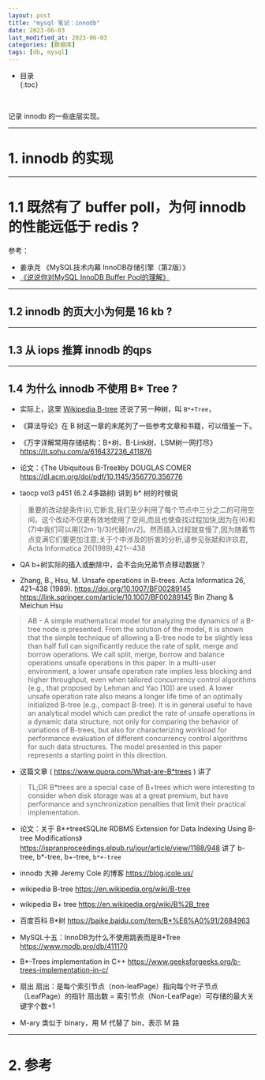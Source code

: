 ```yaml
---
layout: post
title: "mysql 笔记：innodb"
date: 2023-06-03
last_modified_at: 2023-06-03
categories: [数据库]
tags: [db, mysql]
---
```


* 目录  
{:toc}
<br/>

记录 innodb 的一些底层实现。  

---

# 1. innodb 的实现

---

# 1.1 既然有了 buffer poll，为何 innodb 的性能远低于 redis ?

参考：   

* 姜承尧 《MySQL技术内幕 InnoDB存储引擎（第2版）》    
* [《说说你对MySQL InnoDB Buffer Pool的理解》](https://zhuanlan.zhihu.com/p/712657254)     

---

## 1.2 innodb 的页大小为何是 16 kb ? 


---

## 1.3 从 iops 推算 innodb 的qps

---

## 1.4 为什么 innodb 不使用 B* Tree ?

* 实际上，这里 [Wikipedia B-tree](https://en.wikipedia.org/wiki/B-tree) 还说了另一种树，叫 `B*+Tree`，

* 《算法导论》在 B 树这一章的末尾列了一些参考文章和书籍，可以借鉴一下。

* 《万字详解常用存储结构：B+树、B-Link树、LSM树一网打尽》
https://it.sohu.com/a/616437236_411876


* 论文：《The Ubiquitous B-Tree》by DOUGLAS COMER 
https://dl.acm.org/doi/pdf/10.1145/356770.356776


* taocp vol3 p451 (6.2.4多路树)
讲到 b* 树的时候说
>重要的改动是条件(ii),它断言,我们至少利用了每个节点中三分之二的可用空间。这个改动不仅更有效地使用了空间,而且也使查找过程加快,因为在(6)和(7)中我们可以用[(2m-1)/3]代替[m/2]。然而插入过程就变慢了,因为随着节点变满它们要更加注意;关于个中涉及的折衷的分析,请参见张斌和许玖君, Acta Informatica 26(1989),421--438


* QA
b+树实际的插入或删除中，会不会向兄弟节点移动数据？

* Zhang, B., Hsu, M. Unsafe operations in B-trees. Acta Informatica 26, 421–438 (1989). https://doi.org/10.1007/BF00289145
https://link.springer.com/article/10.1007/BF00289145
Bin Zhang & Meichun Hsu

>AB  - A simple mathematical model for analyzing the dynamics of a B-tree node is presented. From the solution of the model, it is shown that the simple technique of allowing a B-tree node to be slightly less than half full can significantly reduce the rate of split, merge and borrow operations. We call split, merge, borrow and balance operations unsafe operations in this paper. In a multi-user environment, a lower unsafe operation rate implies less blocking and higher throughput, even when tailored concurrency control algorithms (e.g., that proposed by Lehman and Yao [10]) are used. A lower unsafe operation rate also means a longer life time of an optimally initialized B-tree (e.g., compact B-tree). It is in general useful to have an analytical model which can predict the rate of unsafe operations in a dynamic data structure, not only for comparing the behavior of variations of B-trees, but also for characterizing workload for performance evaluation of different concurrency control algorithms for such data structures. The model presented in this paper represents a starting point in this direction.


* 这篇文章 ( https://www.quora.com/What-are-B*trees ) 讲了
>TL;DR B*trees are a special case of B+trees which were interesting to consider when disk storage was at a great premium, but have performance and synchronization penalties that limit their practical implementation.  


* 论文：关于 B*+tree《SQLite RDBMS Extension for Data Indexing Using B-tree Modifications》
https://ispranproceedings.elpub.ru/jour/article/view/1188/948
讲了 b-tree, b*-tree, b+-tree, `b*+-tree`  


* innodb 大神 Jeremy Cole 的博客
https://blog.jcole.us/


* wikipedia B-tree
https://en.wikipedia.org/wiki/B-tree


* wikipedia B+ tree
https://en.wikipedia.org/wiki/B%2B_tree


* 百度百科 B*树
https://baike.baidu.com/item/B*%E6%A0%91/2684963


* MySQL十五：InnoDB为什么不使用跳表而是B+Tree
https://www.modb.pro/db/411170


* B*-Trees implementation in C++
https://www.geeksforgeeks.org/b-trees-implementation-in-c/


* 扇出
扇出：是每个索引节点（non-leafPage）指向每个叶子节点（LeafPage）的指针
扇出数 = 索引节点（Non-LeafPage）可存储的最大关键字个数+1


* M-ary 类似于 binary，用 M 代替了 bin，表示 M 路

---

# 2. 参考